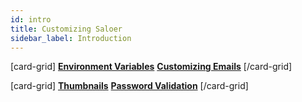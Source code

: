 ```yaml
---
id: intro
title: Customizing Saloer
sidebar_label: Introduction
---
```


[card-grid]
[**Environment Variables**](customization/environment-variables.md)
[**Customizing Emails**](customization/emails.md)
[/card-grid]

[card-grid]
[**Thumbnails**](customization/thumbnails.md)
[**Password Validation**](customization/password-validation.md)
[/card-grid]


